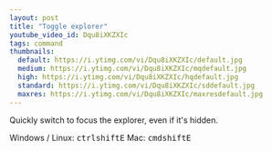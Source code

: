 ```yaml
---
layout: post
title: "Toggle explorer"
youtube_video_id: Dqu8iXKZXIc
tags: command
thumbnails:
  default: https://i.ytimg.com/vi/Dqu8iXKZXIc/default.jpg
  medium: https://i.ytimg.com/vi/Dqu8iXKZXIc/mqdefault.jpg
  high: https://i.ytimg.com/vi/Dqu8iXKZXIc/hqdefault.jpg
  standard: https://i.ytimg.com/vi/Dqu8iXKZXIc/sddefault.jpg
  maxres: https://i.ytimg.com/vi/Dqu8iXKZXIc/maxresdefault.jpg
---
```


Quickly switch to focus the explorer, even if it's hidden.

Windows / Linux: <kbd>ctrl</kbd><kbd>shift</kbd><kbd>E</kbd>
Mac: <kbd>cmd</kbd><kbd>shift</kbd><kbd>E</kbd>
